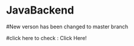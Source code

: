 # JavaBackend

#New verson has been changed to master branch 

#click here to check : <a heref="https://github.com/maheswarRamisetty/JavaBackend/tree/master">Click Here!</a>
